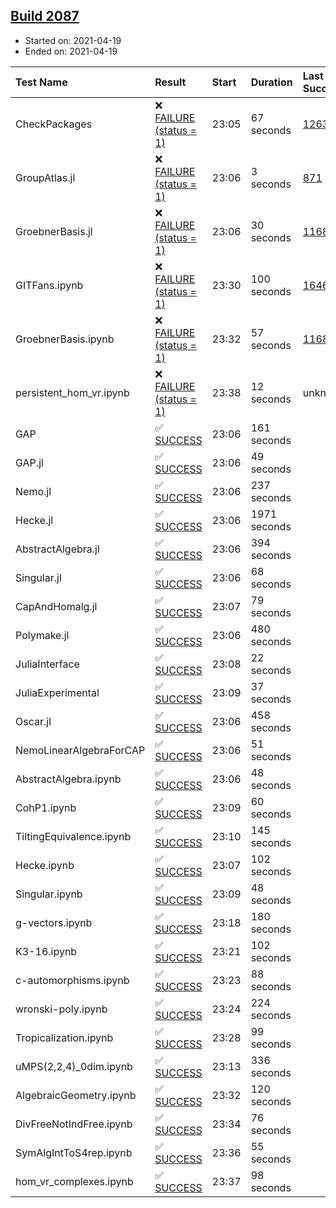 ## [Build 2087](https://oscarci.mathematik.uni-kl.de/job/oscar-stable/2087/)

* Started on: 2021-04-19
* Ended on: 2021-04-19

| Test Name    | Result | Start | Duration | Last Success | First Failure |
|:-------------|:-------|:------|:---------|:-------------|:--------------|
| CheckPackages | ❌ [FAILURE (status = 1)](https://oscarci.mathematik.uni-kl.de/job/oscar-stable/2087/artifact/logs/build-2087/CheckPackages.log) | 23:05 | 67 seconds | [1263](https://oscarci.mathematik.uni-kl.de/job/oscar-stable/1263/) | [1264](https://oscarci.mathematik.uni-kl.de/job/oscar-stable/1264/) |
| GroupAtlas.jl | ❌ [FAILURE (status = 1)](https://oscarci.mathematik.uni-kl.de/job/oscar-stable/2087/artifact/logs/build-2087/GroupAtlas.jl.log) | 23:06 | 3 seconds | [871](https://oscarci.mathematik.uni-kl.de/job/oscar-stable/871/) | [872](https://oscarci.mathematik.uni-kl.de/job/oscar-stable/872/) |
| GroebnerBasis.jl | ❌ [FAILURE (status = 1)](https://oscarci.mathematik.uni-kl.de/job/oscar-stable/2087/artifact/logs/build-2087/GroebnerBasis.jl.log) | 23:06 | 30 seconds | [1168](https://oscarci.mathematik.uni-kl.de/job/oscar-stable/1168/) | [1169](https://oscarci.mathematik.uni-kl.de/job/oscar-stable/1169/) |
| GITFans.ipynb | ❌ [FAILURE (status = 1)](https://oscarci.mathematik.uni-kl.de/job/oscar-stable/2087/artifact/logs/build-2087/GITFans.ipynb.log) | 23:30 | 100 seconds | [1646](https://oscarci.mathematik.uni-kl.de/job/oscar-stable/1646/) | [1647](https://oscarci.mathematik.uni-kl.de/job/oscar-stable/1647/) |
| GroebnerBasis.ipynb | ❌ [FAILURE (status = 1)](https://oscarci.mathematik.uni-kl.de/job/oscar-stable/2087/artifact/logs/build-2087/GroebnerBasis.ipynb.log) | 23:32 | 57 seconds | [1168](https://oscarci.mathematik.uni-kl.de/job/oscar-stable/1168/) | [1169](https://oscarci.mathematik.uni-kl.de/job/oscar-stable/1169/) |
| persistent_hom_vr.ipynb | ❌ [FAILURE (status = 1)](https://oscarci.mathematik.uni-kl.de/job/oscar-stable/2087/artifact/logs/build-2087/persistent_hom_vr.ipynb.log) | 23:38 | 12 seconds | unknown | unknown |
| GAP | ✅ [SUCCESS](https://oscarci.mathematik.uni-kl.de/job/oscar-stable/2087/artifact/logs/build-2087/GAP.log) | 23:06 | 161 seconds |  |  |
| GAP.jl | ✅ [SUCCESS](https://oscarci.mathematik.uni-kl.de/job/oscar-stable/2087/artifact/logs/build-2087/GAP.jl.log) | 23:06 | 49 seconds |  |  |
| Nemo.jl | ✅ [SUCCESS](https://oscarci.mathematik.uni-kl.de/job/oscar-stable/2087/artifact/logs/build-2087/Nemo.jl.log) | 23:06 | 237 seconds |  |  |
| Hecke.jl | ✅ [SUCCESS](https://oscarci.mathematik.uni-kl.de/job/oscar-stable/2087/artifact/logs/build-2087/Hecke.jl.log) | 23:06 | 1971 seconds |  |  |
| AbstractAlgebra.jl | ✅ [SUCCESS](https://oscarci.mathematik.uni-kl.de/job/oscar-stable/2087/artifact/logs/build-2087/AbstractAlgebra.jl.log) | 23:06 | 394 seconds |  |  |
| Singular.jl | ✅ [SUCCESS](https://oscarci.mathematik.uni-kl.de/job/oscar-stable/2087/artifact/logs/build-2087/Singular.jl.log) | 23:06 | 68 seconds |  |  |
| CapAndHomalg.jl | ✅ [SUCCESS](https://oscarci.mathematik.uni-kl.de/job/oscar-stable/2087/artifact/logs/build-2087/CapAndHomalg.jl.log) | 23:07 | 79 seconds |  |  |
| Polymake.jl | ✅ [SUCCESS](https://oscarci.mathematik.uni-kl.de/job/oscar-stable/2087/artifact/logs/build-2087/Polymake.jl.log) | 23:06 | 480 seconds |  |  |
| JuliaInterface | ✅ [SUCCESS](https://oscarci.mathematik.uni-kl.de/job/oscar-stable/2087/artifact/logs/build-2087/JuliaInterface.log) | 23:08 | 22 seconds |  |  |
| JuliaExperimental | ✅ [SUCCESS](https://oscarci.mathematik.uni-kl.de/job/oscar-stable/2087/artifact/logs/build-2087/JuliaExperimental.log) | 23:09 | 37 seconds |  |  |
| Oscar.jl | ✅ [SUCCESS](https://oscarci.mathematik.uni-kl.de/job/oscar-stable/2087/artifact/logs/build-2087/Oscar.jl.log) | 23:06 | 458 seconds |  |  |
| NemoLinearAlgebraForCAP | ✅ [SUCCESS](https://oscarci.mathematik.uni-kl.de/job/oscar-stable/2087/artifact/logs/build-2087/NemoLinearAlgebraForCAP.log) | 23:06 | 51 seconds |  |  |
| AbstractAlgebra.ipynb | ✅ [SUCCESS](https://oscarci.mathematik.uni-kl.de/job/oscar-stable/2087/artifact/logs/build-2087/AbstractAlgebra.ipynb.log) | 23:06 | 48 seconds |  |  |
| CohP1.ipynb | ✅ [SUCCESS](https://oscarci.mathematik.uni-kl.de/job/oscar-stable/2087/artifact/logs/build-2087/CohP1.ipynb.log) | 23:09 | 60 seconds |  |  |
| TiltingEquivalence.ipynb | ✅ [SUCCESS](https://oscarci.mathematik.uni-kl.de/job/oscar-stable/2087/artifact/logs/build-2087/TiltingEquivalence.ipynb.log) | 23:10 | 145 seconds |  |  |
| Hecke.ipynb | ✅ [SUCCESS](https://oscarci.mathematik.uni-kl.de/job/oscar-stable/2087/artifact/logs/build-2087/Hecke.ipynb.log) | 23:07 | 102 seconds |  |  |
| Singular.ipynb | ✅ [SUCCESS](https://oscarci.mathematik.uni-kl.de/job/oscar-stable/2087/artifact/logs/build-2087/Singular.ipynb.log) | 23:09 | 48 seconds |  |  |
| g-vectors.ipynb | ✅ [SUCCESS](https://oscarci.mathematik.uni-kl.de/job/oscar-stable/2087/artifact/logs/build-2087/g-vectors.ipynb.log) | 23:18 | 180 seconds |  |  |
| K3-16.ipynb | ✅ [SUCCESS](https://oscarci.mathematik.uni-kl.de/job/oscar-stable/2087/artifact/logs/build-2087/K3-16.ipynb.log) | 23:21 | 102 seconds |  |  |
| c-automorphisms.ipynb | ✅ [SUCCESS](https://oscarci.mathematik.uni-kl.de/job/oscar-stable/2087/artifact/logs/build-2087/c-automorphisms.ipynb.log) | 23:23 | 88 seconds |  |  |
| wronski-poly.ipynb | ✅ [SUCCESS](https://oscarci.mathematik.uni-kl.de/job/oscar-stable/2087/artifact/logs/build-2087/wronski-poly.ipynb.log) | 23:24 | 224 seconds |  |  |
| Tropicalization.ipynb | ✅ [SUCCESS](https://oscarci.mathematik.uni-kl.de/job/oscar-stable/2087/artifact/logs/build-2087/Tropicalization.ipynb.log) | 23:28 | 99 seconds |  |  |
| uMPS(2,2,4)_0dim.ipynb | ✅ [SUCCESS](https://oscarci.mathematik.uni-kl.de/job/oscar-stable/2087/artifact/logs/build-2087/uMPS-2-2-4-_0dim.ipynb.log) | 23:13 | 336 seconds |  |  |
| AlgebraicGeometry.ipynb | ✅ [SUCCESS](https://oscarci.mathematik.uni-kl.de/job/oscar-stable/2087/artifact/logs/build-2087/AlgebraicGeometry.ipynb.log) | 23:32 | 120 seconds |  |  |
| DivFreeNotIndFree.ipynb | ✅ [SUCCESS](https://oscarci.mathematik.uni-kl.de/job/oscar-stable/2087/artifact/logs/build-2087/DivFreeNotIndFree.ipynb.log) | 23:34 | 76 seconds |  |  |
| SymAlgIntToS4rep.ipynb | ✅ [SUCCESS](https://oscarci.mathematik.uni-kl.de/job/oscar-stable/2087/artifact/logs/build-2087/SymAlgIntToS4rep.ipynb.log) | 23:36 | 55 seconds |  |  |
| hom_vr_complexes.ipynb | ✅ [SUCCESS](https://oscarci.mathematik.uni-kl.de/job/oscar-stable/2087/artifact/logs/build-2087/hom_vr_complexes.ipynb.log) | 23:37 | 98 seconds |  |  |
